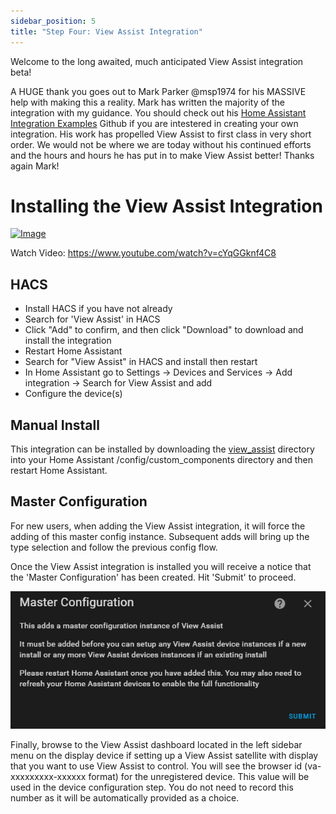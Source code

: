 ```yaml
---
sidebar_position: 5
title: "Step Four: View Assist Integration"
---
```


Welcome to the long awaited, much anticipated View Assist integration beta!  

A HUGE thank you goes out to Mark Parker @msp1974 for his MASSIVE help with making this a reality.  Mark has written the majority of the integration with my guidance.  You should check out his [Home Assistant Integration Examples](https://github.com/msp1974/HAIntegrationExamples) Github if you are intestered in creating your own integration.  His work has propelled View Assist to first class in very short order.  We would not be where we are today without his continued efforts and the hours and hours he has put in to make View Assist better!  Thanks again Mark!



# Installing the View Assist Integration

[![Image](https://img.youtube.com/vi/cYqGGknf4C8/mqdefault.jpg)](https://www.youtube.com/watch?v=cYqGGknf4C8)


Watch Video: https://www.youtube.com/watch?v=cYqGGknf4C8


## HACS
* Install HACS if you have not already
* Search for 'View Assist' in HACS
* Click "Add" to confirm, and then click "Download" to download and install the integration
* Restart Home Assistant
* Search for "View Assist" in HACS and install then restart
* In Home Assistant go to Settings -> Devices and Services -> Add integration -> Search for View Assist and add
* Configure the device(s)

## Manual Install

This integration can be installed by downloading the [view_assist](https://github.com/dinki/view_assist_integration/tree/main/custom_components) directory into your Home Assistant /config/custom_components directory and then restart Home Assistant.

## Master Configuration

For new users, when adding the View Assist integration, it will force the adding of this master config instance. Subsequent adds will bring up the type selection and follow the previous config flow.

Once the View Assist integration is installed you will receive a notice that the 'Master Configuration' has been created.  Hit 'Submit' to proceed.

![](./vaint1.png)


Finally, browse to the View Assist dashboard located in the left sidebar menu on the display device if setting up a View Assist satellite with display that you want to use View Assist to control.  You will see the browser id (va-xxxxxxxxx-xxxxxx format) for the unregistered device.  This value will be used in the device configuration step.  You do not need to record this number as it will be automatically provided as a choice.
